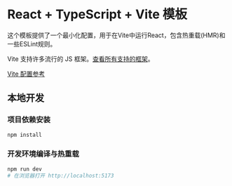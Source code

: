 # React + TypeScript + Vite 模板

这个模板提供了一个最小化配置，用于在Vite中运行React，包含热重载(HMR)和一些ESLint规则。

Vite 支持许多流行的 JS 框架。[查看所有支持的框架](https://cn.vite.dev/guide/#scaffolding-your-first-vite-project "https://vitejs.dev/guide/#scaffolding-your-first-vite-project")。

[Vite 配置参考](https://cn.vite.dev/config/)

## 本地开发

### 项目依赖安装

```sh
npm install
```

### 开发环境编译与热重载

```sh
npm run dev
# 在浏览器打开 http://localhost:5173
```
